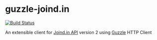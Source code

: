 guzzle-joind.in
===============

[![Build Status](https://travis-ci.org/natmchugh/guzzle-joind.in.png?branch=master)](https://travis-ci.org/natmchugh/guzzle-joind.in)

An extensible client for [Joind.in API](http://joind.in/api/v2docs) version 2 using [Guzzle](http://guzzlephp.org) HTTP Client